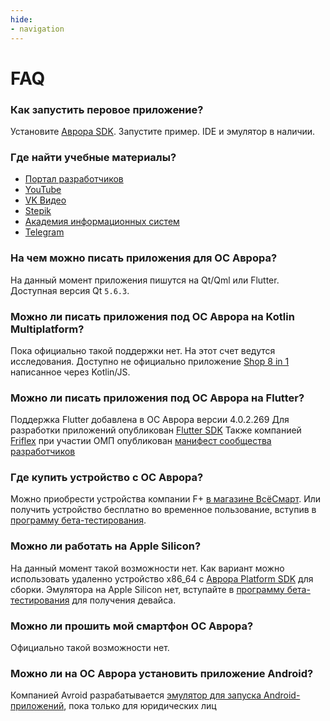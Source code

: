 ```yaml
---
hide:
- navigation
---
```


FAQ
===================

### Как запустить перовое приложение?

Установите [Аврора SDK](https://developer.auroraos.ru/downloads/sdk). Запустите пример. IDE и эмулятор в наличии.

### Где найти учебные материалы?

* [Портал разработчиков](https://developer.auroraos.ru/)
* [YouTube](https://www.youtube.com/@AuroraOS)
* [VK Видео](https://vk.com/video/@aurora_os)
* [Stepik](https://stepik.org/course/71788/info)
* [Академия информационных систем](https://www.infosystems.ru/courses/avtorizovannye_kursy/ISSF010/)
* [Telegram](https://t.me/aurora_devs)

### На чем можно писать приложения для ОС Аврора?

На данный момент приложения пишутся на Qt/Qml или Flutter. Доступная версия Qt `5.6.3`.

### Можно ли писать приложения под ОС Аврора на Kotlin Multiplatform?

Пока официально такой поддержки нет.
На этот счет ведутся исследования.
Доступно не официально приложение [Shop 8 in 1](https://github.com/keygenqt/km-shop) написанное через Kotlin/JS.

### Можно ли писать приложения под ОС Аврора на Flutter?

Поддержка Flutter добавлена в ОС Аврора версии 4.0.2.269
Для разработки приложений опубликован [Flutter SDK](https://gitlab.com/omprussia/flutter)
Также компанией [Friflex](https://friflex.com/) при участии ОМП опубликован [манифест сообщества разработчиков](https://habr.com/ru/companies/friflex/news/805249/)

### Где купить устройство с ОС Аврора?

Можно приобрести устройства компании F+ [в магазине ВсёСмарт](https://vsesmart.ru/aurora/).
Или получить устройство бесплатно во временное пользование, вступив в [программу бета-тестирования](https://auroraos.ru/beta).

### Можно ли работать на Apple Silicon?

На данный момент такой возможности нет.
Как вариант можно использовать удаленно устройство x86_64 c [Аврора Platform SDK](https://developer.auroraos.ru/doc/software_development/psdk) для сборки.
Эмулятора на Apple Silicon нет, вступайте в [программу бета-тестирования](https://auroraos.ru/beta) для получения девайса.

### Можно ли прошить мой смартфон ОС Аврора?

Официально такой возможности нет.

### Можно ли на ОС Аврора установить приложение Android?

Компанией Avroid разрабатывается [эмулятор для запуска Android-приложений](https://avroid.ru/programm-obespechenie-avroid-platform), пока только для юридических лиц